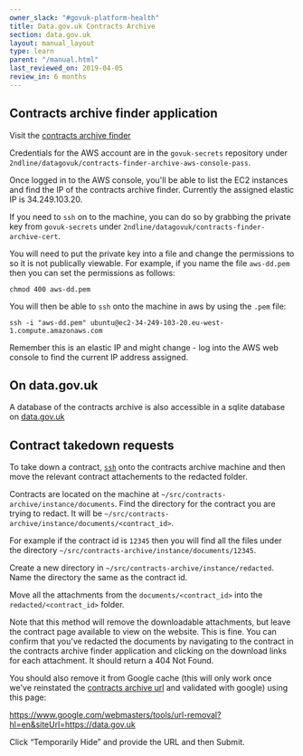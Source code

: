 ```yaml
---
owner_slack: "#govuk-platform-health"
title: Data.gov.uk Contracts Archive
section: data.gov.uk
layout: manual_layout
type: learn
parent: "/manual.html"
last_reviewed_on: 2019-04-05
review_in: 6 months
---
```


## Contracts archive finder application

Visit the [contracts archive finder](https://data.gov.uk/data/contracts-finder-archive)

Credentials for the AWS account are in the `govuk-secrets` repository under
`2ndline/datagovuk/contracts-finder-archive-aws-console-pass`.

Once logged in to the AWS console, you'll be able to list the EC2 instances and find the IP of the
contracts archive finder. Currently the assigned elastic IP is 34.249.103.20.

If you need to `ssh` on to the machine, you can do so by grabbing the private
key from `govuk-secrets` under
`2ndline/datagovuk/contracts-finder-archive-cert`.

You will need to put the private key into a file and change the permissions to
so it is not publically viewable. For example, if you name the file `aws-dd.pem`
then you can set the permissions as follows:

```
chmod 400 aws-dd.pem
```

You will then be able to `ssh` onto the machine in aws by using the `.pem` file:

```
ssh -i "aws-dd.pem" ubuntu@ec2-34-249-103-20.eu-west-1.compute.amazonaws.com
```

Remember this is an elastic IP and might change - log into the AWS web console
to find the current IP address assigned.

## On data.gov.uk

A database of the contracts archive is also accessible in a sqlite database on
[data.gov.uk](https://data.gov.uk/dataset/97c75a0c-dd9b-42f9-969c-5e667d8c80f1/contracts-finder-archive-2011-to-2015)

## Contract takedown requests

To take down a contract, [`ssh`](#contracts-archive-finder-application) onto the
contracts archive machine and then move the relevant contract attachements to
the redacted folder.

Contracts are located on the machine at `~/src/contracts-archive/instance/documents`. Find the directory for the contract you are trying to redact.
It will be `~/src/contracts-archive/instance/documents/<contract_id>`.

For example if the contract id is `12345` then you will find all the files under
the directory `~/src/contracts-archive/instance/documents/12345`.

Create a new directory in `~/src/contracts-archive/instance/redacted`. Name the
directory the same as the contract id.

Move all the attachments from the `documents/<contract_id>` into the `redacted/<contract_id>` folder.

Note that this method will remove the downloadable attachments, but leave the
contract page available to view on the website. This is fine. You can confirm
that you've redacted the documents by navigating to the contract in the
contracts archive finder application and clicking on the download links for each
attachment. It should return a 404 Not Found.

You should also remove it from Google cache (this will only work
once we've reinstated the [contracts archive
url](https://trello.com/c/T1aZMkTy/510-make-contracts-archive-accessible-on-former-url) and validated with google) using this page:

https://www.google.com/webmasters/tools/url-removal?hl=en&siteUrl=https://data.gov.uk

Click “Temporarily Hide” and provide the URL and then Submit.
